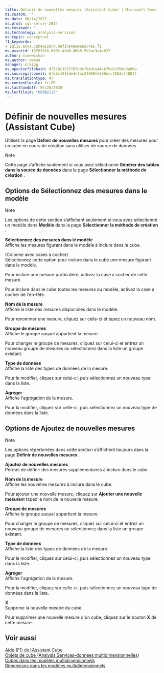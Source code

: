 ```yaml
---
title: Définir de nouvelles mesures (Assistant Cube) | Microsoft Docs
ms.custom: ''
ms.date: 06/14/2017
ms.prod: sql-server-2014
ms.reviewer: ''
ms.technology: analysis-services
ms.topic: conceptual
f1_keywords:
- sql12.asvs.cubewizard.definenewmeasures.f1
ms.assetid: f97698f8-6f0f-49d8-86b0-5bfac3c4e627
author: minewiskan
ms.author: owend
manager: craigg
ms.openlocfilehash: 8f526c1327f67bdcf84dce44e670eb195de9a96a
ms.sourcegitcommit: 6fd8c1914de4c7ac24900fe388ecc7883c740077
ms.translationtype: MT
ms.contentlocale: fr-FR
ms.lasthandoff: 04/26/2020
ms.locfileid: "66082113"
---
```

# <a name="define-new-measures-cube-wizard"></a>Définir de nouvelles mesures (Assistant Cube)
  Utilisez la page **Définir de nouvelles mesures** pour créer des mesures pour un cube en cours de création sans utiliser de source de données.  
  
> [!NOTE]  
>  Cette page s’affiche seulement si vous avez sélectionné **Générer des tables dans la source de données** dans la page **Sélectionner la méthode de création** .  
  
## <a name="select-measures-from-template-options"></a>Options de Sélectionnez des mesures dans le modèle  
  
> [!NOTE]  
>  Les options de cette section s’affichent seulement si vous avez sélectionné un modèle dans **Modèle** dans la page **Sélectionner la méthode de création** .  
  
 **Sélectionnez des mesures dans le modèle**  
 Affiche les mesures figurant dans le modèle à inclure dans le cube.  
  
 (Colonne avec cases à cocher)  
 Sélectionnez cette option pour inclure dans le cube une mesure figurant dans le modèle.  
  
 Pour inclure une mesure particulière, activez la case à cocher de cette mesure.  
  
 Pour inclure dans le cube toutes les mesures du modèle, activez la case à cocher de l'en-tête.  
  
 **Nom de la mesure**  
 Affiche la liste des mesures disponibles dans le modèle.  
  
 Pour renommer une mesure, cliquez sur celle-ci et tapez un nouveau nom.  
  
 **Groupe de mesures**  
 Affiche le groupe auquel appartient la mesure.  
  
 Pour changer le groupe de mesures, cliquez sur celui-ci et entrez un nouveau groupe de mesures ou sélectionnez dans la liste un groupe existant.  
  
 **Type de données**  
 Affiche la liste des types de données de la mesure.  
  
 Pour le modifier, cliquez sur celui-ci, puis sélectionnez un nouveau type dans la liste.  
  
 **Agréger**  
 Affiche l'agrégation de la mesure.  
  
 Pour la modifier, cliquez sur celle-ci, puis sélectionnez un nouveau type de données dans la liste.  
  
## <a name="add-new-measures-options"></a>Options de Ajoutez de nouvelles mesures  
  
> [!NOTE]  
>  Les options répertoriées dans cette section s’affichent toujours dans la page **Définir de nouvelles mesures** .  
  
 **Ajoutez de nouvelles mesures**  
 Permet de définir des mesures supplémentaires à inclure dans le cube.  
  
 **Nom de la mesure**  
 Affiche les nouvelles mesures à inclure dans le cube.  
  
 Pour ajouter une nouvelle mesure, cliquez sur **Ajouter une nouvelle mesure**et tapez le nom de la nouvelle mesure.  
  
 **Groupe de mesures**  
 Affiche le groupe auquel appartient la mesure.  
  
 Pour changer le groupe de mesures, cliquez sur celui-ci et entrez un nouveau groupe de mesures ou sélectionnez dans la liste un groupe existant.  
  
 **Type de données**  
 Affiche la liste des types de données de la mesure.  
  
 Pour le modifier, cliquez sur celui-ci, puis sélectionnez un nouveau type dans la liste.  
  
 **Agréger**  
 Affiche l'agrégation de la mesure.  
  
 Pour la modifier, cliquez sur celle-ci, puis sélectionnez un nouveau type de données dans la liste.  
  
 **X**  
 Supprime la nouvelle mesure du cube.  
  
 Pour supprimer une nouvelle mesure d'un cube, cliquez sur le bouton **X** de cette mesure.  
  
## <a name="see-also"></a>Voir aussi  
 [Aide (F1) de l’Assistant Cube](cube-wizard-f1-help.md)   
 [Objets de cube &#40;Analysis Services-données multidimensionnelles&#41;](multidimensional-models-olap-logical-cube-objects/cube-objects-analysis-services-multidimensional-data.md)   
 [Cubes dans les modèles multidimensionnels](multidimensional-models/cubes-in-multidimensional-models.md)   
 [Dimensions dans les modèles multidimensionnels](multidimensional-models/dimensions-in-multidimensional-models.md)  
  
  
